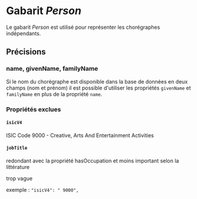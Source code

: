# Gabarit _Person_

Le gabarit _Person_ est utilisé pour représenter les chorégraphes indépendants.

## Précisions

### name, givenName, familyName

Si le nom du chorégraphe est disponible dans la base de données en deux champs (nom et prénom) il est possible d'utiliser les propriétés `givenName` et `familyName` en plus de la propriété `name`.

### Propriétés exclues

#### ``isicV4``
ISIC Code 9000 - Creative, Arts And Entertainment Activities

#### ``jobTitle``
redondant avec la propriété hasOccupation et moins important selon la littérature

trop vague

exemple :
``
"isicV4": " 9000",
``
